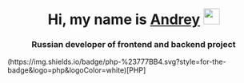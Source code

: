 <h1 align="center">Hi, my name is <a href="https://vk.com/n_rey25/" target="_blank">Andrey</a>
<img src="https://github.com/blackcater/blackcater/raw/main/images/Hi.gif" height="32"/></h1>
<h3 align="center">Russian developer of frontend and backend project</h3>
(https://img.shields.io/badge/php-%23777BB4.svg?style=for-the-badge&logo=php&logoColor=white)[PHP]

